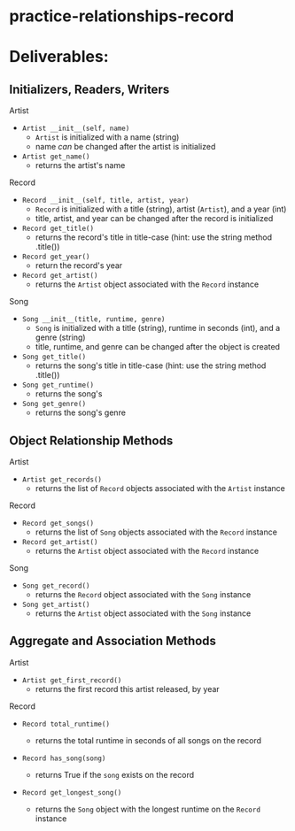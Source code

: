 # practice-relationships-record

# Deliverables:
## Initializers, Readers, Writers
Artist
- `Artist __init__(self, name)`
    - `Artist` is initialized with a name (string)
    - name *can* be changed after the artist is initialized
- `Artist get_name()`
    - returns the artist's name

Record
- `Record __init__(self, title, artist, year)`
    - `Record` is initialized with a title (string), artist (`Artist`), and a year (int)
    - title, artist, and year can be changed after the record is initialized
- `Record get_title()`
    - returns the record's title in title-case (hint: use the string method .title())
- `Record get_year()`
    - return the record's year
- `Record get_artist()`
    - returns the `Artist` object associated with the `Record` instance

Song
- `Song __init__(title, runtime, genre)`
    - `Song` is initialized with a title (string), runtime in seconds (int), and a genre (string)
    - title, runtime, and genre can be changed after the object is created
- `Song get_title()`
    - returns the song's title in title-case (hint: use the string method .title())
- `Song get_runtime()`
    - returns the song's 
- `Song get_genre()`
    - returns the song's genre

## Object Relationship Methods
Artist
- `Artist get_records()`
    - returns the list of `Record` objects associated with the `Artist` instance

Record
- `Record get_songs()`
    - returns the list of `Song` objects associated with the `Record` instance
- `Record get_artist()`
    - returns the `Artist` object associated with the `Record` instance

Song
- `Song get_record()`
    - returns the `Record` object associated with the `Song` instance
- `Song get_artist()`
    - returns the `Artist` object associated with the `Song` instance

## Aggregate and Association Methods
Artist
- `Artist get_first_record()`
    - returns the first record this artist released, by year

Record
- `Record total_runtime()`
    - returns the total runtime in seconds of all songs on the record
- `Record has_song(song)`
    - returns True if the `song` exists on the record

- `Record get_longest_song()`
    - returns the `Song` object with the longest runtime on the `Record` instance

